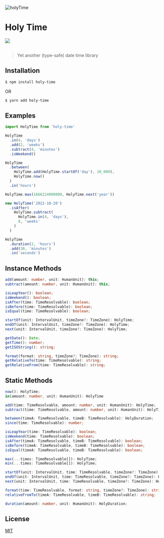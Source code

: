 ![holyTime](https://github.com/tomcru/holy-time/assets/35841182/51051dd9-d0db-4bf7-9cbd-21bcc8c98fd5)

<h1>Holy Time</h1>
<a href="https://www.npmjs.com/package/holy-time"><img src="https://img.shields.io/npm/v/holy-time.svg?style=flat" /></a>
<br>
<br>

> Yet another (type-safe) date time library

## Installation

```bash
$ npm install holy-time
```

OR

```bash
$ yarn add holy-time
```

## Examples
```ts
import HolyTime from 'holy-time'

HolyTime
  .in(4, 'days')
  .add(2, 'weeks')
  .subtract(4, 'minutes')
  .isWeekend()

HolyTime
  .between(
    HolyTime.add(HolyTime.startOf('day'), 10_000), 
    HolyTime.now()
  )
  .in('hours')

HolyTime.max(1666224000000, HolyTime.next('year'))

new HolyTime('2022-10-20')
  .isAfter(
    HolyTime.subtract(
      HolyTime.in(4, 'days'), 
      8, 'weeks'
    )
  )

HolyTime
  .duration(2, 'hours')
  .add(30, 'minutes')
  .in('seconds')

```
## Instance Methods
```ts
add(amount: number, unit: HumanUnit): this;
subtract(amount: number, unit: HumanUnit): this;

isLeapYear(): boolean;
isWeekend(): boolean;
isAfter(time: TimeResolvable): boolean;
isBefore(time: TimeResolvable): boolean;
isEqual(time: TimeResolvable): boolean;

startOf(unit: IntervalUnit, timeZone?: TimeZone): HolyTime;
endOf(unit: IntervalUnit, timeZone?: TimeZone): HolyTime;
next(unit: IntervalUnit, timeZone?: TimeZone): HolyTime;

getDate(): Date;
getTime(): number;
getISOString(): string;

format(format: string, timeZone?: TimeZone): string;
getRelativeTo(time: TimeResolvable): string;
getRelativeFrom(time: TimeResolvable): string;
```

## Static Methods
```ts
now(): HolyTime;
in(amount: number, unit: HumanUnit): HolyTime

add(time: TimeResolvable, amount: number, unit: HumanUnit): HolyTime;
subtract(time: TimeResolvable, amount: number, unit: HumanUnit): HolyTime;

between(timeA: TimeResolvable, timeB: TimeResolvable): HolyDuration;
since(time: TimeResolvable): number;

isLeapYear(time: TimeResolvable): boolean;
isWeekend(time: TimeResolvable): boolean;
isAfter(timeA: TimeResolvable, timeB: TimeResolvable): boolean;
isBefore(timeA: TimeResolvable, timeB: TimeResolvable): boolean;
isEqual(timeA: TimeResolvable, timeB: TimeResolvable): boolean;

max(...times: TimeResolvable[]): HolyTime;
min(...times: TimeResolvable[]): HolyTime;

startOf(unit: IntervalUnit, time: TimeResolvable, timeZone?: TimeZone): HolyTime;
endOf(unit: IntervalUnit, time: TimeResolvable, timeZone?: TimeZone): HolyTime;
next(unit: IntervalUnit, time: TimeResolvable, timeZone?: TimeZone): HolyTime;

format(time: TimeResolvable, format: string, timeZone?: TimeZone): string;
relativeFromTo(timeA: TimeResolvable, timeB: TimeResolvable): string;

duration(amount: number, unit: HumanUnit): HolyDuration;
```

## License

[MIT](https://tldrlegal.com/license/mit-license)
